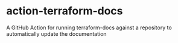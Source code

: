 # action-terraform-docs
A GitHub Action for running terraform-docs against a repository to automatically update the documentation
